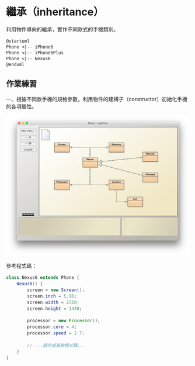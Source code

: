 # 繼承（inheritance）

利用物件導向的繼承，實作不同款式的手機類別。

```uml
@startuml
Phone <|-- iPhone6
Phone <|-- iPhone6Plus
Phone <|-- Nexus6
@enduml
```

## 作業練習

一、根據不同款手機的規格參數，利用物件的建構子（constructor）初始化手機的各項屬性。

![bluej](bluej-2.png)

參考程式碼：

```java
class Nexus6 extends Phone {
    Nexus6() {
        screen = new Screen();
        screen.inch = 5.96;
        screen.width = 2560;
        screen.height = 1440;
        
        processor = new Processor();
        processor.core = 4;
        processor.speed = 2.7;
        
        // ...請完成其餘程式碼...
    }
}
```